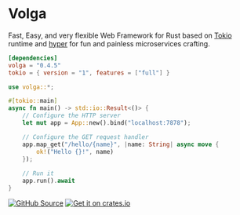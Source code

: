 # Volga

Fast, Easy, and very flexible Web Framework for Rust based on [Tokio](https://tokio.rs/) runtime and [hyper](https://hyper.rs/) for fun and painless microservices crafting.

```toml
[dependencies]
volga = "0.4.5"
tokio = { version = "1", features = ["full"] }
```
```rust
use volga::*;

#[tokio::main]
async fn main() -> std::io::Result<()> {
    // Configure the HTTP server
    let mut app = App::new().bind("localhost:7878");

    // Configure the GET request handler
    app.map_get("/hello/{name}", |name: String| async move {
        ok!("Hello {}!", name)
    });
    
    // Run it
    app.run().await
}
```

[<img src="https://gist.github.com/cxmeel/0dbc95191f239b631c3874f4ccf114e2/raw/github_source.svg" alt="GitHub Source" />]([https://crates.io/crates/volga](https://github.com/RomanEmreis/volga))
[<img src="https://gist.github.com/cxmeel/0dbc95191f239b631c3874f4ccf114e2/raw/crates_io.svg" alt="Get it on crates.io" />](https://crates.io/crates/volga)
